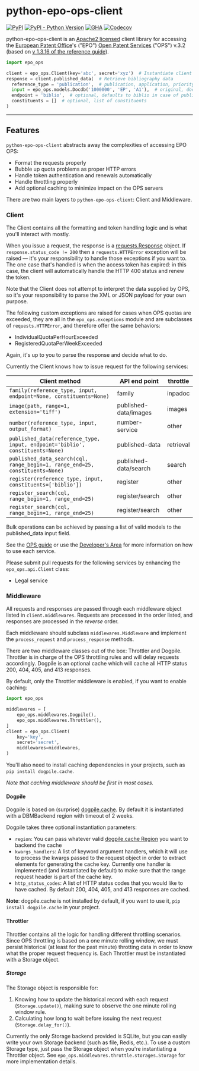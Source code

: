 # python-epo-ops-client

[![PyPI](https://img.shields.io/pypi/v/python-epo-ops-client)](https://pypi.org/project/python-epo-ops-client/)
[![PyPI - Python Version](https://img.shields.io/pypi/pyversions/python-epo-ops-client)](https://pypi.org/project/python-epo-ops-client/)
[![GHA](https://github.com/ip-tools/python-epo-ops-client/actions/workflows/main.yml/badge.svg)](https://github.com/ip-tools/python-epo-ops-client/actions/workflows/main.yml)
[![Codecov](https://codecov.io/gh/ip-tools/python-epo-ops-client/branch/main/graph/badge.svg)](https://codecov.io/gh/ip-tools/python-epo-ops-client)

python-epo-ops-client is an [Apache2 licensed][apache license] client library
for accessing the [European Patent Office][epo]'s ("EPO") [Open Patent
Services][ops] ("OPS") v.3.2 (based on [v 1.3.16 of the reference guide][ops guide]).

```python
import epo_ops

client = epo_ops.Client(key='abc', secret='xyz')  # Instantiate client
response = client.published_data(  # Retrieve bibliography data
  reference_type = 'publication',  # publication, application, priority
  input = epo_ops.models.Docdb('1000000', 'EP', 'A1'),  # original, docdb, epodoc
  endpoint = 'biblio',  # optional, defaults to biblio in case of published_data
  constituents = []  # optional, list of constituents
)
```

---

## Features

`python-epo-ops-client` abstracts away the complexities of accessing EPO OPS:

- Format the requests properly
- Bubble up quota problems as proper HTTP errors
- Handle token authentication and renewals automatically
- Handle throttling properly
- Add optional caching to minimize impact on the OPS servers

There are two main layers to `python-epo-ops-client`: Client and Middleware.

### Client

The Client contains all the formatting and token handling logic and is what
you'll interact with mostly.

When you issue a request, the response is a [requests.Response][] object. If
`response.status_code != 200` then a `requests.HTTPError` exception will be
raised — it's your responsibility to handle those exceptions if you want to. The
one case that's handled is when the access token has expired: in this case, the
client will automatically handle the HTTP 400 status and renew the token.

Note that the Client does not attempt to interpret the data supplied by OPS, so
it's your responsibility to parse the XML or JSON payload for your own purpose.

The following custom exceptions are raised for cases when OPS quotas are
exceeded, they are all in the `epo_ops.exceptions` module and are subclasses of
`requests.HTTPError`, and therefore offer the same behaviors:

- IndividualQuotaPerHourExceeded
- RegisteredQuotaPerWeekExceeded

Again, it's up to you to parse the response and decide what to do.

Currently the Client knows how to issue request for the following services:

| Client method                                                                 | API end point         | throttle  |
| ----------------------------------------------------------------------------- | --------------------- | --------- |
| `family(reference_type, input, endpoint=None, constituents=None)`             | family                | inpadoc   |
| `image(path, range=1, extension='tiff')`                                      | published-data/images | images    |
| `number(reference_type, input, output_format)`                                | number-service        | other     |
| `published_data(reference_type, input, endpoint='biblio', constituents=None)` | published-data        | retrieval |
| `published_data_search(cql, range_begin=1, range_end=25, constituents=None)`  | published-data/search | search    |
| `register(reference_type, input, constituents=['biblio'])`                    | register              | other     |
| `register_search(cql, range_begin=1, range_end=25)`                           | register/search       | other     |
| `register_search(cql, range_begin=1, range_end=25)`                           | register/search       | other     |

Bulk operations can be achieved by passing a list of valid models to the
published_data input field.

See the [OPS guide][] or use the [Developer's Area][] for more information on
how to use each service.

Please submit pull requests for the following services by enhancing the
`epo_ops.api.Client` class:

- Legal service

### Middleware

All requests and responses are passed through each middleware object listed in
`client.middlewares`. Requests are processed in the order listed, and responses
are processed in the _reverse_ order.

Each middleware should subclass `middlewares.Middleware` and implement the
`process_request` and `process_response` methods.

There are two middleware classes out of the box: Throttler and Dogpile.
Throttler is in charge of the OPS throttling rules and will delay requests
accordingly. Dogpile is an optional cache which will cache all HTTP status 200,
404, 405, and 413 responses.

By default, only the Throttler middleware is enabled, if you want to enable
caching:

```python
import epo_ops

middlewares = [
    epo_ops.middlewares.Dogpile(),
    epo_ops.middlewares.Throttler(),
]
client = epo_ops.Client(
    key='key',
    secret='secret',
    middlewares=middlewares,
)
```

You'll also need to install caching dependencies in your projects, such as `pip install dogpile.cache`.

_Note that caching middleware should be first in most cases._

#### Dogpile

Dogpile is based on (surprise) [dogpile.cache][]. By default it is instantiated
with a DBMBackend region with timeout of 2 weeks.

Dogpile takes three optional instantiation parameters:

- `region`: You can pass whatever valid [dogpile.cache Region][] you want to
  backend the cache
- `kwargs_handlers`: A list of keyword argument handlers, which it will use to
  process the kwargs passed to the request object in order to extract elements
  for generating the cache key. Currently one handler is implemented (and
  instantiated by default) to make sure that the range request header is part of
  the cache key.
- `http_status_codes`: A list of HTTP status codes that you would like to have
  cached. By default 200, 404, 405, and 413 responses are cached.

**Note**: dogpile.cache is not installed by default, if you want to use it, `pip install dogpile.cache` in your project.

#### Throttler

Throttler contains all the logic for handling different throttling scenarios.
Since OPS throttling is based on a one minute rolling window, we must persist
historical (at least for the past minute) throtting data in order to know what
the proper request frequency is. Each Throttler must be instantiated with a
Storage object.

##### Storage

The Storage object is responsible for:

1.  Knowing how to update the historical record with each request
    (`Storage.update()`), making sure to observe the one minute rolling window
    rule.
2.  Calculating how long to wait before issuing the next request
    (`Storage.delay_for()`).

Currently the only Storage backend provided is SQLite, but you can easily write
your own Storage backend (such as file, Redis, etc.). To use a custom Storage
type, just pass the Storage object when you're instantiating a Throttler object.
See `epo_ops.middlewares.throttle.storages.Storage` for more implementation
details.

[apache license]: http://www.apache.org/licenses/LICENSE-2.0
[developer's area]: https://developers.epo.org/ops-v3-2/apis
[dogpile.cache region]: http://dogpilecache.readthedocs.org/en/latest/api.html#module-dogpile.cache.region
[dogpile.cache]: https://bitbucket.org/zzzeek/dogpile.cache
[epo]: http://epo.org
[ops guide]: https://link.epo.org/web/ops_v3.2_documentation_-_version_1.3.19_en.pdf
[ops]: https://www.epo.org/searching-for-patents/data/web-services/ops.html
[requests.response]: http://requests.readthedocs.org/en/latest/user/advanced/#request-and-response-objects
